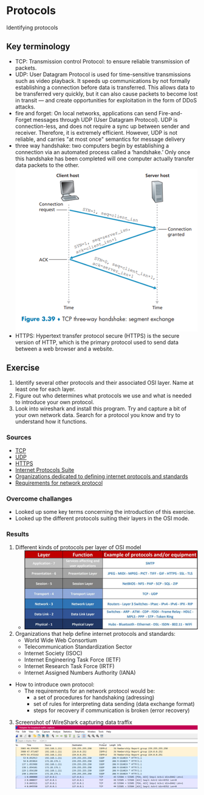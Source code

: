 # Protocols
Identifying protocols 

## Key terminology
- TCP: Transmission control Protocol: to ensure reliable transmission of packets.
- UDP: User Datagram Protocol is used for  time-sensitive transmissions such as video playback. It speeds up communications by not formally establishing a connection before data is transferred. This allows data to be transferred very quickly, but it can also cause packets to become lost in transit — and create opportunities for exploitation in the form of DDoS attacks.
- fire and forget: On local networks, applications can send Fire-and-Forget messages through UDP (User Datagram Protocol). UDP is connection-less, and does not require a sync up between sender and receiver. Therefore, it is extremely efficient. However, UDP is not reliable, and carries "at most once" semantics for message delivery
- three way handshake: two computers begin by establishing a connection via an automated process called a ‘handshake.’ Only once this handshake has been completed will one computer actually transfer data packets to the other.
![3wayhandhake](../00_includes/NTW/NTW03_3way.png)
- HTTPS: Hypertext transfer protocol secure (HTTPS) is the secure version of HTTP, which is the primary protocol used to send data between a web browser and a website. 

## Exercise
1. Identify several other protocols and their associated OSI layer. Name at least one for each layer.
2. Figure out who determines what protocols we use and what is needed to introduce your own protocol.
3. Look into wireshark and install this program. Try and capture a bit of your own network data. Search for a protocol you know and try to understand how it functions.

### Sources
- [TCP](https://www.khanacademy.org/computing/computers-and-internet/xcae6f4a7ff015e7d:the-internet/xcae6f4a7ff015e7d:transporting-packets/a/transmission-control-protocol--tcp)
- [UDP](https://www.cloudflare.com/learning/ddos/glossary/user-datagram-protocol-udp/)
- [HTTPS](https://www.cloudflare.com/learning/ssl/what-is-https/)
- [Internet Protocols Suite](https://www.sciencedirect.com/topics/computer-science/internet-protocol-suite)
- [Organizations dedicated to defining internet protocols and standards](https://www.internetx.com/en/news-detailview/who-creates-the-standards-and-protocols-for-the-internet/#:~:text=The%20Internet%20Assigned%20Numbers%20Authority,a%20subsidiary%20organization%20of%20ICANN.)
- [Requirements for network protocol](https://www.tutorialspoint.com/what-are-the-network-protocol-requirements-in-the-communication-process)

### Overcome challanges
- Looked up some key terms concerning the introduction of this exercise.
- Looked up the different protocols suiting their layers in the OSI mode.

### Results
1. Different kinds of protocols per layer of OSI model
   - ![7 layers and protocols](../00_includes/NTW/NTW03OSI-Layers-Function.jpg)
2. Organizations that help define internet protocols and standards:
   - World Wide Web Consortium
   - Telecommunication Standardization Sector
   - Internet Society (ISOC)
   - Internet Engineering Task Force (IETF)
   - Internet Research Task Force (IRTF)
   - Internet Assigned Numbers Authority (IANA)
- How to introduce own protocol:
    - The requirements for an network protocol would be: 
      - a set of procedures for handshaking (adressing)
      - set of rules for interpreting data sending (data exchange format)
      - steps for recovery if communication is broken (error recovery)


3. Screenshot of WireShark capturing data traffix![screenshot wireshark local network](../ntw/../00_includes/NTW/NTW03_wiresharklocal.png)


